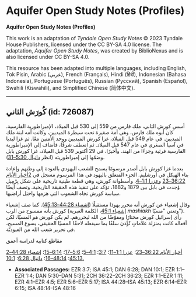 # Aquifer Open Study Notes (Profiles)

**Aquifer Open Study Notes (Profiles)**

This work is an adaptation of *Tyndale Open Study Notes* © 2023 Tyndale House Publishers, licensed under the CC BY\-SA 4\.0 license. The adaptation, *Aquifer Open Study Notes*, was created by BiblioNexus and is also licensed under CC BY\-SA 4\.0\.

This resource has been adapted into multiple languages, including English, Tok Pisin, Arabic (عربي), French (Français), Hindi (हिंदी), Indonesian (Bahasa Indonesia), Portuguese (Português), Russian (Русский), Spanish (Español), Swahili (Kiswahili), and Simplified Chinese (简体中文).



--------------------------------

## كُورَش الثاني (id: 726087)

أسس كورش الثاني، ملك فارس من 559 إلى 530 قبل الميلاد، الإمبراطورية الفارسية. كان أبوه ملك فارس، وهي أمة صغيرة تحت سيطرة الميديين، وكانت أمه ابنة ملك الميديين. في عام 549 قبل الميلاد، غزا كورش الميديين ووحد الأمتين معًا. ثم غزا ليديا في آسيا الصغرى في عام 547 قبل الميلاد. ثم انعطف شرقًا، فأضاف إلى الإمبراطورية الفارسية فرثية وجزءًا من الهند. وأخيرًا، في 29 أكتوبر 539 قبل الميلاد، غزا كورش بابل وضمّها إلى إمبراطوريته (انظر [دانيآل 5:30–31](https://ref.ly/Dan5:30-Dan5:31)).

بعدما غزا كورش بابل أصدر مرسومًا يسمح للشعب اليهودي بالعودة إلى وطنهم وإعادة بناء الهيكل في أورشليم. الجزء المتعلق باليهود في هذا المرسوم مسجل في [2أخبار الأيام 36:22–23](https://ref.ly/2Chr36:22-2Chr36:23) و[عزرا 1:1–4](https://ref.ly/Ezra1:1-Ezra1:4). وأسطوانة كورش، وهي قطعة طينية تاريخية على شكل بِرْمِيل وُجدت في بابل بين 1879 و1882، تؤكد على تنفيذ هذه الحقيقة التاريخية. وتصف أيضًا سياسة كورش تجاه الشعوب التي هزمها واحتل أراضيها.

وقال إشعياء عن كورش أنه محرر يهوذا مستقبلًا ([إشعياء 44:28–45:13](https://ref.ly/Isa44:28-Isa45:13)). كما صف إشعياء كورش بأنه ممسوح من الرب ([إشعياء 45:1](https://ref.ly/Isa45:1)، الكلمة العبرية *mashiakh* وتعني "مسيّا"). رأى إسرائيل كورش مختارًا ومفوّضًا من الله ليحررهم. لم يكن كورش *هو* المسيّا، لكن أفعاله كانت بمنزلة علاماتٍ تُؤْذن سلفًا بما سيفعله لاحقًا المسيّا الحقيقي، يسوع المسيح، في تحرير شعب الله من العبوديّة.

مقاطع كتابية لدراسة أعمق

[2أخبار الأيام 36:22–23](https://ref.ly/2Chr36:22-2Chr36:23)؛ [عزرا 1:1–11](https://ref.ly/Ezra1:1-Ezra1:11)؛ [3:7](https://ref.ly/Ezra3:7)؛ [4:1–5](https://ref.ly/Ezra4:1-Ezra4:5)؛ [5:6–17](https://ref.ly/Ezra5:6-Ezra5:17)؛ [6:14–15](https://ref.ly/Ezra6:14-Ezra6:15)؛ [إشعياء 44:28–45:13](https://ref.ly/Isa44:28-Isa45:13)؛ [48:14–16](https://ref.ly/Isa48:14-Isa48:16)؛ [دانيال 6:28](https://ref.ly/Dan6:28)؛ [10:1\.](https://ref.ly/Dan10:1)

* **Associated Passages:** EZR 3:7; ISA 45:1; DAN 6:28; DAN 10:1; EZR 1:1–EZR 1:4; DAN 5:30–DAN 5:31; 2CH 36:22–2CH 36:23; EZR 1:1–EZR 1:11; EZR 4:1–EZR 4:5; EZR 5:6–EZR 5:17; ISA 44:28–ISA 45:13; EZR 6:14–EZR 6:15; ISA 48:14–ISA 48:16

